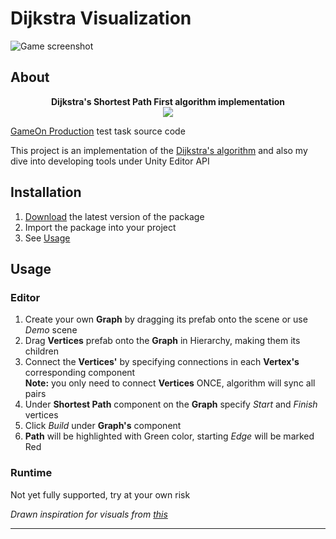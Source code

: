 # Dijkstra Visualization

![Game screenshot](https://imgur.com/1frrasU.png)
## About
<p align="center">
  <b>Dijkstra's Shortest Path First algorithm implementation</b><br>
  <a href="https://en.wikipedia.org/wiki/Dijkstra%27s_algorithm"><img src="https://upload.wikimedia.org/wikipedia/commons/5/57/Dijkstra_Animation.gif"</a>
</p>

[GameOn Production](https://www.gameonproduction.com/) test task source code

This project is an implementation of the [Dijkstra's algorithm](https://en.wikipedia.org/wiki/Dijkstra%27s_algorithm) and also my dive into developing tools under Unity Editor API


## Installation
1. [Download](https://github.com/cornflux-cmd/dijkstra-visualization/releases/latest) the latest version of the package
2. Import the package into your project
3. See [Usage](#usage)

## Usage
### Editor
1. Create your own **Graph** by dragging its prefab onto the scene or use *Demo* scene
2. Drag **Vertices** prefab onto the **Graph** in Hierarchy, making them its children
3. Connect the **Vertices'** by specifying connections in each **Vertex's** corresponding component  
**Note:** you only need to connect **Vertices** ONCE, algorithm will sync all pairs
4. Under **Shortest Path** component on the **Graph** specify *Start* and *Finish* vertices
5. Click *Build* under **Graph's** component
6. **Path** will be highlighted with Green color, starting *Edge* will be marked Red

### Runtime
Not yet fully supported, try at your own risk

*Drawn inspiration for visuals from [this](https://github.com/EmpireWorld/unity-dijkstras-pathfinding)*
___

